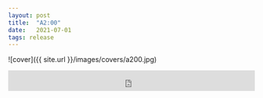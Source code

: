 ```yaml
---
layout: post
title:  "A2:00"
date:   2021-07-01
tags: release
---
```

![cover]({{ site.url }}/images/covers/a200.jpg)

<iframe style="border: 0; width: 100%; height: 42px;" src="https://bandcamp.com/EmbeddedPlayer/album=2903690884/size=small/bgcol=ffffff/linkcol=0687f5/transparent=true/" seamless><a href="https://b38tn1k.bandcamp.com/album/a2-00">A2:00 by B38TN1K</a></iframe>
